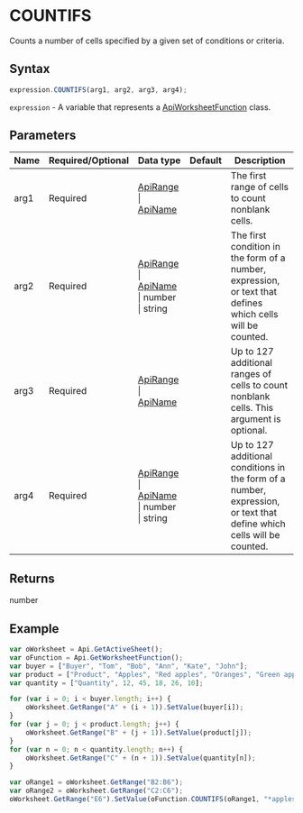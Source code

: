 # COUNTIFS

Counts a number of cells specified by a given set of conditions or criteria.

## Syntax

```javascript
expression.COUNTIFS(arg1, arg2, arg3, arg4);
```

`expression` - A variable that represents a [ApiWorksheetFunction](../ApiWorksheetFunction.md) class.

## Parameters

| **Name** | **Required/Optional** | **Data type** | **Default** | **Description** |
| ------------- | ------------- | ------------- | ------------- | ------------- |
| arg1 | Required | [ApiRange](../../ApiRange/ApiRange.md) \| [ApiName](../../ApiName/ApiName.md) |  | The first range of cells to count nonblank cells. |
| arg2 | Required | [ApiRange](../../ApiRange/ApiRange.md) \| [ApiName](../../ApiName/ApiName.md) \| number \| string |  | The first condition in the form of a number, expression, or text that defines which cells will be counted. |
| arg3 | Required | [ApiRange](../../ApiRange/ApiRange.md) \| [ApiName](../../ApiName/ApiName.md) |  | Up to 127 additional ranges of cells to count nonblank cells. This argument is optional. |
| arg4 | Required | [ApiRange](../../ApiRange/ApiRange.md) \| [ApiName](../../ApiName/ApiName.md) \| number \| string |  | Up to 127 additional conditions in the form of a number, expression, or text that define which cells will be counted. |

## Returns

number

## Example



```javascript editor-xlsx
var oWorksheet = Api.GetActiveSheet();
var oFunction = Api.GetWorksheetFunction();
var buyer = ["Buyer", "Tom", "Bob", "Ann", "Kate", "John"];
var product = ["Product", "Apples", "Red apples", "Oranges", "Green apples", "Oranges"];
var quantity = ["Quantity", 12, 45, 18, 26, 10];

for (var i = 0; i < buyer.length; i++) {
    oWorksheet.GetRange("A" + (i + 1)).SetValue(buyer[i]);
}
for (var j = 0; j < product.length; j++) {
    oWorksheet.GetRange("B" + (j + 1)).SetValue(product[j]);
}
for (var n = 0; n < quantity.length; n++) {
    oWorksheet.GetRange("C" + (n + 1)).SetValue(quantity[n]);
}

var oRange1 = oWorksheet.GetRange("B2:B6");
var oRange2 = oWorksheet.GetRange("C2:C6");
oWorksheet.GetRange("E6").SetValue(oFunction.COUNTIFS(oRange1, "*apples", oRange2, "45"));
```
